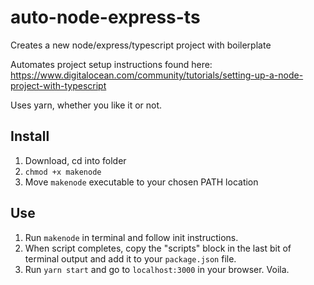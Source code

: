 # auto-node-express-ts
Creates a new node/express/typescript project with boilerplate

Automates project setup instructions found here: 
https://www.digitalocean.com/community/tutorials/setting-up-a-node-project-with-typescript

Uses yarn, whether you like it or not.

## Install

1. Download, cd into folder
2. `chmod +x makenode`
3. Move `makenode` executable to your chosen PATH location

## Use

1. Run `makenode` in terminal and follow init instructions.
2. When script completes, copy the "scripts" block in the last bit of terminal output and add it to your `package.json` file.
3. Run `yarn start` and go to `localhost:3000` in your browser. Voila.
